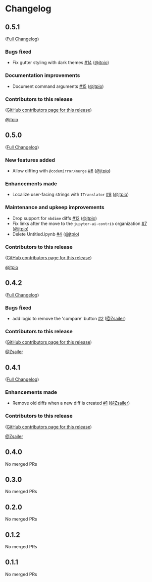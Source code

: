 # Changelog

<!-- <START NEW CHANGELOG ENTRY> -->

## 0.5.1

([Full Changelog](https://github.com/jupyter-ai-contrib/jupyterlab-diff/compare/v0.5.0...04e46da359755617d98a10311c0604fd331c72cb))

### Bugs fixed

- Fix gutter styling with dark themes [#14](https://github.com/jupyter-ai-contrib/jupyterlab-diff/pull/14) ([@jtpio](https://github.com/jtpio))

### Documentation improvements

- Document command arguments [#15](https://github.com/jupyter-ai-contrib/jupyterlab-diff/pull/15) ([@jtpio](https://github.com/jtpio))

### Contributors to this release

([GitHub contributors page for this release](https://github.com/jupyter-ai-contrib/jupyterlab-diff/graphs/contributors?from=2025-09-17&to=2025-09-23&type=c))

[@jtpio](https://github.com/search?q=repo%3Ajupyter-ai-contrib%2Fjupyterlab-diff+involves%3Ajtpio+updated%3A2025-09-17..2025-09-23&type=Issues)

<!-- <END NEW CHANGELOG ENTRY> -->

## 0.5.0

([Full Changelog](https://github.com/jupyter-ai-contrib/jupyterlab-diff/compare/v0.4.2...787f10383f9ce4eb2b6d781b57ddd808b859b14c))

### New features added

- Allow diffing with `@codemirror/merge` [#6](https://github.com/jupyter-ai-contrib/jupyterlab-diff/pull/6) ([@jtpio](https://github.com/jtpio))

### Enhancements made

- Localize user-facing strings with `ITranslator` [#8](https://github.com/jupyter-ai-contrib/jupyterlab-diff/pull/8) ([@jtpio](https://github.com/jtpio))

### Maintenance and upkeep improvements

- Drop support for `nbdime` diffs [#12](https://github.com/jupyter-ai-contrib/jupyterlab-diff/pull/12) ([@jtpio](https://github.com/jtpio))
- Fix links after the move to the `jupyter-ai-contrib` organization [#7](https://github.com/jupyter-ai-contrib/jupyterlab-diff/pull/7) ([@jtpio](https://github.com/jtpio))
- Delete Untitled.ipynb [#4](https://github.com/jupyter-ai-contrib/jupyterlab-diff/pull/4) ([@jtpio](https://github.com/jtpio))

### Contributors to this release

([GitHub contributors page for this release](https://github.com/jupyter-ai-contrib/jupyterlab-diff/graphs/contributors?from=2025-01-03&to=2025-09-17&type=c))

[@jtpio](https://github.com/search?q=repo%3Ajupyter-ai-contrib%2Fjupyterlab-diff+involves%3Ajtpio+updated%3A2025-01-03..2025-09-17&type=Issues)

## 0.4.2

([Full Changelog](https://github.com/jupyter-ai-contrib/jupyterlab-diff/compare/v0.4.1...822c684ae378d6c22af60940bf38d0f7c2a89ab4))

### Bugs fixed

- add logic to remove the 'compare' button [#2](https://github.com/jupyter-ai-contrib/jupyterlab-diff/pull/2) ([@Zsailer](https://github.com/Zsailer))

### Contributors to this release

([GitHub contributors page for this release](https://github.com/jupyter-ai-contrib/jupyterlab-diff/graphs/contributors?from=2025-01-03&to=2025-01-03&type=c))

[@Zsailer](https://github.com/search?q=repo%3AZsailer%2Fjupyterlab-diff+involves%3AZsailer+updated%3A2025-01-03..2025-01-03&type=Issues)

## 0.4.1

([Full Changelog](https://github.com/jupyter-ai-contrib/jupyterlab-diff/compare/v0.4.0...8a4b27aaef88370762f7173b94d472be7b230e52))

### Enhancements made

- Remove old diffs when a new diff is created [#1](https://github.com/jupyter-ai-contrib/jupyterlab-diff/pull/1) ([@Zsailer](https://github.com/Zsailer))

### Contributors to this release

([GitHub contributors page for this release](https://github.com/jupyter-ai-contrib/jupyterlab-diff/graphs/contributors?from=2024-12-20&to=2025-01-03&type=c))

[@Zsailer](https://github.com/search?q=repo%3Ajupyter-ai-contrib%2Fjupyterlab-diff+involves%3AZsailer+updated%3A2024-12-20..2025-01-03&type=Issues)

## 0.4.0

No merged PRs

## 0.3.0

No merged PRs

## 0.2.0

No merged PRs

## 0.1.2

No merged PRs

## 0.1.1

No merged PRs

